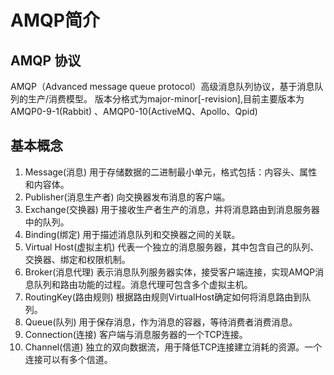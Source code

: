 # AMQP简介

## AMQP 协议

AMQP（Advanced message queue protocol）高级消息队列协议，基于消息队列的生产/消费模型。
版本分格式为major-minor[-revision],目前主要版本为 AMQP0-9-1(Rabbit) 、AMQP0-10(ActiveMQ、Apollo、Qpid)

## 基本概念

1. Message(消息)
   用于存储数据的二进制最小单元，格式包括：内容头、属性和内容体。
2. Publisher(消息生产者)
   向交换器发布消息的客户端。
3. Exchange(交换器)
   用于接收生产者生产的消息，并将消息路由到消息服务器中的队列。
4. Binding(绑定)
   用于描述消息队列和交换器之间的关联。
5. Virtual Host(虚拟主机)
   代表一个独立的消息服务器，其中包含自己的队列、交换器、绑定和权限机制。
6. Broker(消息代理)
   表示消息队列服务器实体，接受客户端连接，实现AMQP消息队列和路由功能的过程。消息代理可包含多个虚拟主机。
7. RoutingKey(路由规则)
   根据路由规则VirtualHost确定如何将消息路由到队列。
8. Queue(队列)
   用于保存消息，作为消息的容器，等待消费者消费消息。
9. Connection(连接)
   客户端与消息服务器的一个TCP连接。
10. Channel(信道)
   独立的双向数据流，用于降低TCP连接建立消耗的资源。一个连接可以有多个信道。
   
